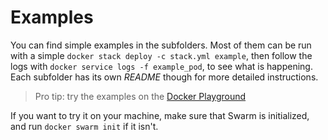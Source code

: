 # Examples

You can find simple examples in the subfolders. Most of them can be run with a simple `docker stack deploy -c stack.yml example`, then follow the logs with `docker service logs -f example_pod`, to see what is happening. Each subfolder has its own *README* though for more detailed instructions.

> Pro tip: try the examples on the [Docker Playground](https://labs.play-with-docker.com/)

If you want to try it on your machine, make sure that Swarm is initialized, and run `docker swarm init` if it isn't.

